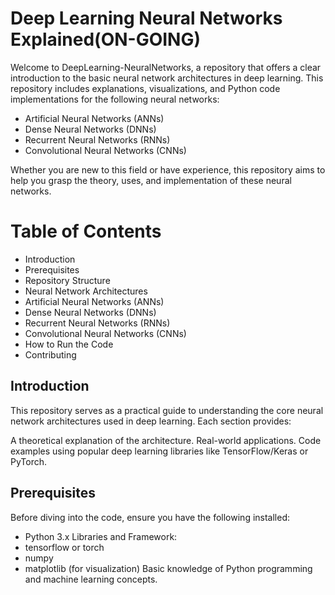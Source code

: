 # Deep Learning Neural Networks Explained(ON-GOING)
Welcome to DeepLearning-NeuralNetworks, a repository that offers a clear introduction to the basic neural network architectures in deep learning. This repository includes explanations, visualizations, and Python code implementations for the following neural networks:

- Artificial Neural Networks (ANNs)
- Dense Neural Networks (DNNs)
- Recurrent Neural Networks (RNNs)
- Convolutional Neural Networks (CNNs)

Whether you are new to this field or have experience, this repository aims to help you grasp the theory, uses, and implementation of these neural networks.

# Table of Contents
- Introduction
- Prerequisites
- Repository Structure
- Neural Network Architectures
- Artificial Neural Networks (ANNs)
- Dense Neural Networks (DNNs)
- Recurrent Neural Networks (RNNs)
- Convolutional Neural Networks (CNNs)
- How to Run the Code
- Contributing

## Introduction
This repository serves as a practical guide to understanding the core neural network architectures used in deep learning. Each section provides:

A theoretical explanation of the architecture.
Real-world applications.
Code examples using popular deep learning libraries like TensorFlow/Keras or PyTorch.

## Prerequisites
Before diving into the code, ensure you have the following installed:
- Python 3.x
Libraries and Framework:
- tensorflow or torch
- numpy
- matplotlib (for visualization)
Basic knowledge of Python programming and machine learning concepts.

